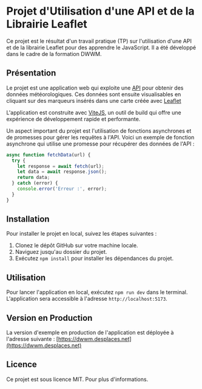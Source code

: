 # Projet d'Utilisation d'une API et de la Librairie Leaflet

Ce projet est le résultat d'un travail pratique (TP) sur l'utilisation d'une API et de la librairie Leaflet pour des apprendre le JavaScript. Il a été développé dans le cadre de la formation DWWM.

## Présentation

Le projet est une application web qui exploite une [API](https://www.prevision-meteo.ch/services/) pour obtenir des données météorologiques. Ces données sont ensuite visualisables en cliquant sur des marqueurs insérés dans une carte créée avec [Leaflet](https://leafletjs.com/)

L'application est construite avec [ViteJS](https://vitejs.dev/), un outil de build qui offre une expérience de développement rapide et performante.

Un aspect important du projet est l'utilisation de fonctions asynchrones et de promesses pour gérer les requêtes à l'API. Voici un exemple de fonction asynchrone qui utilise une promesse pour récupérer des données de l'API :

```javascript
async function fetchData(url) {
  try {
    let response = await fetch(url);
    let data = await response.json();
    return data;
  } catch (error) {
    console.error('Erreur :', error);
  }
}
```

## Installation

Pour installer le projet en local, suivez les étapes suivantes :

1. Clonez le dépôt GitHub sur votre machine locale.
2. Naviguez jusqu'au dossier du projet.
3. Exécutez `npm install` pour installer les dépendances du projet.

## Utilisation

Pour lancer l'application en local, exécutez `npm run dev` dans le terminal. L'application sera accessible à l'adresse `http://localhost:5173`.

## Version en Production

La version d'exemple en production de l'application est déployée à l'adresse suivante : [https://dwwm.desplaces.net](https://dwwm.desplaces.net)

## Licence

Ce projet est sous licence MIT. Pour plus d'informations.
